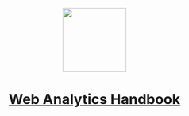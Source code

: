 <p align="center">
  <a href="https://everyanalytics.github.io/web-analytics-handbook/" target="blank">
    <img src="https://user-images.githubusercontent.com/3839771/128202563-2f5b9fc6-6b7d-4baf-9861-0cff67993be1.png" height="128">
    <h1 align="center">Web Analytics Handbook</h1>
  </a>
</p>

<p align="center">
  <a aria-label="react analytics provider" href="https://www.npmjs.com/package/@every-analytics/react-analytics-provider">
    <img alt="" src="https://img.shields.io/badge/React%20Analytics%20Provider-skyblue.svg?style=for-the-badge&label=library&labelColor=000000&logoWidth=20">
  </a>
  <a aria-label="Li